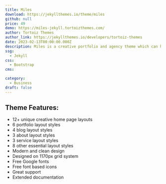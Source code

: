 ```yaml
---
title: Miles
download: https://jekyllthemes.io/theme/miles
github: null
price: 49
demo: https://miles-jekyll.tortoizthemes.com/
author: Tortoiz Themes
author_link: https://jekyllthemes.io/developers/tortoiz-themes
date: 2023-02-13T00:00:00.000Z
description: Miles is a creative portfolio and agency theme which can help you build your dream portfolio or agency website in hours not in days.
ssg:
  - Jekyll
css:
  - Bootstrap
cms:

category:
  - Business
draft: false
---
```

## Theme Features:
- 12+ unique creative home page layouts
- 6 portfolio layout styles
- 4 blog layout styles
- 3 about layout styles
- 3 service layout styles
- 8 other essential layout styles
- Modern and clean design
- Designed on 1170px grid system
- Free Google fonts
- Free font based icons
- Great support
- Extended documentation